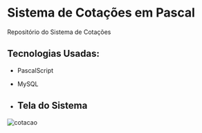 # Sistema de Cotações em Pascal
Repositório do Sistema de Cotações

## Tecnologias Usadas:

- PascalScript
- MySQL

- ## Tela do Sistema


![cotacao](https://github.com/PedroDSouza/Kotacao/assets/94482171/81f17049-8635-4d68-85e3-309e298101be)
